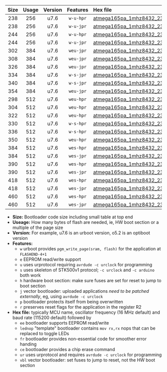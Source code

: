 |Size|Usage|Version|Features|Hex file|
|:-:|:-:|:-:|:-:|:--|
|238|256|u7.6|`w-u-hpr`|[atmega165pa_1mhz8432_230400bps_ur.hex](https://raw.githubusercontent.com/stefanrueger/urboot/main//atmega165pa_1mhz8432_230400bps_ur.hex)|
|238|256|u7.6|`w-u-jpr`|[atmega165pa_1mhz8432_230400bps_ur_vbl.hex](https://raw.githubusercontent.com/stefanrueger/urboot/main//atmega165pa_1mhz8432_230400bps_ur_vbl.hex)|
|244|256|u7.6|`w-u-hpr`|[atmega165pa_1mhz8432_230400bps_lednop_ur.hex](https://raw.githubusercontent.com/stefanrueger/urboot/main//atmega165pa_1mhz8432_230400bps_lednop_ur.hex)|
|244|256|u7.6|`w-u-jpr`|[atmega165pa_1mhz8432_230400bps_lednop_ur_vbl.hex](https://raw.githubusercontent.com/stefanrueger/urboot/main//atmega165pa_1mhz8432_230400bps_lednop_ur_vbl.hex)|
|302|384|u7.6|`weu-jpr`|[atmega165pa_1mhz8432_230400bps_ee_ur_vbl.hex](https://raw.githubusercontent.com/stefanrueger/urboot/main//atmega165pa_1mhz8432_230400bps_ee_ur_vbl.hex)|
|308|384|u7.6|`weu-jpr`|[atmega165pa_1mhz8432_230400bps_ee_lednop_ur_vbl.hex](https://raw.githubusercontent.com/stefanrueger/urboot/main//atmega165pa_1mhz8432_230400bps_ee_lednop_ur_vbl.hex)|
|326|384|u7.6|`weu-jpr`|[atmega165pa_1mhz8432_230400bps_ee_lednop_fr_ur_vbl.hex](https://raw.githubusercontent.com/stefanrueger/urboot/main//atmega165pa_1mhz8432_230400bps_ee_lednop_fr_ur_vbl.hex)|
|334|384|u7.6|`w-s-jpr`|[atmega165pa_1mhz8432_230400bps_vbl.hex](https://raw.githubusercontent.com/stefanrueger/urboot/main//atmega165pa_1mhz8432_230400bps_vbl.hex)|
|340|384|u7.6|`w-s-jpr`|[atmega165pa_1mhz8432_230400bps_lednop_vbl.hex](https://raw.githubusercontent.com/stefanrueger/urboot/main//atmega165pa_1mhz8432_230400bps_lednop_vbl.hex)|
|354|384|u7.6|`weu-jpr`|[atmega165pa_1mhz8432_230400bps_ee_lednop_fr_ce_ur_vbl.hex](https://raw.githubusercontent.com/stefanrueger/urboot/main//atmega165pa_1mhz8432_230400bps_ee_lednop_fr_ce_ur_vbl.hex)|
|298|512|u7.6|`weu-hpr`|[atmega165pa_1mhz8432_230400bps_ee_ur.hex](https://raw.githubusercontent.com/stefanrueger/urboot/main//atmega165pa_1mhz8432_230400bps_ee_ur.hex)|
|304|512|u7.6|`weu-hpr`|[atmega165pa_1mhz8432_230400bps_ee_lednop_ur.hex](https://raw.githubusercontent.com/stefanrueger/urboot/main//atmega165pa_1mhz8432_230400bps_ee_lednop_ur.hex)|
|322|512|u7.6|`weu-hpr`|[atmega165pa_1mhz8432_230400bps_ee_lednop_fr_ur.hex](https://raw.githubusercontent.com/stefanrueger/urboot/main//atmega165pa_1mhz8432_230400bps_ee_lednop_fr_ur.hex)|
|330|512|u7.6|`w-s-hpr`|[atmega165pa_1mhz8432_230400bps.hex](https://raw.githubusercontent.com/stefanrueger/urboot/main//atmega165pa_1mhz8432_230400bps.hex)|
|336|512|u7.6|`w-s-hpr`|[atmega165pa_1mhz8432_230400bps_lednop.hex](https://raw.githubusercontent.com/stefanrueger/urboot/main//atmega165pa_1mhz8432_230400bps_lednop.hex)|
|350|512|u7.6|`weu-hpr`|[atmega165pa_1mhz8432_230400bps_ee_lednop_fr_ce_ur.hex](https://raw.githubusercontent.com/stefanrueger/urboot/main//atmega165pa_1mhz8432_230400bps_ee_lednop_fr_ce_ur.hex)|
|384|512|u7.6|`wes-hpr`|[atmega165pa_1mhz8432_230400bps_ee.hex](https://raw.githubusercontent.com/stefanrueger/urboot/main//atmega165pa_1mhz8432_230400bps_ee.hex)|
|384|512|u7.6|`wes-jpr`|[atmega165pa_1mhz8432_230400bps_ee_vbl.hex](https://raw.githubusercontent.com/stefanrueger/urboot/main//atmega165pa_1mhz8432_230400bps_ee_vbl.hex)|
|390|512|u7.6|`wes-hpr`|[atmega165pa_1mhz8432_230400bps_ee_lednop.hex](https://raw.githubusercontent.com/stefanrueger/urboot/main//atmega165pa_1mhz8432_230400bps_ee_lednop.hex)|
|390|512|u7.6|`wes-jpr`|[atmega165pa_1mhz8432_230400bps_ee_lednop_vbl.hex](https://raw.githubusercontent.com/stefanrueger/urboot/main//atmega165pa_1mhz8432_230400bps_ee_lednop_vbl.hex)|
|418|512|u7.6|`wes-hpr`|[atmega165pa_1mhz8432_230400bps_ee_lednop_fr.hex](https://raw.githubusercontent.com/stefanrueger/urboot/main//atmega165pa_1mhz8432_230400bps_ee_lednop_fr.hex)|
|418|512|u7.6|`wes-jpr`|[atmega165pa_1mhz8432_230400bps_ee_lednop_fr_vbl.hex](https://raw.githubusercontent.com/stefanrueger/urboot/main//atmega165pa_1mhz8432_230400bps_ee_lednop_fr_vbl.hex)|
|460|512|u7.6|`wes-hpr`|[atmega165pa_1mhz8432_230400bps_ee_lednop_fr_ce.hex](https://raw.githubusercontent.com/stefanrueger/urboot/main//atmega165pa_1mhz8432_230400bps_ee_lednop_fr_ce.hex)|
|460|512|u7.6|`wes-jpr`|[atmega165pa_1mhz8432_230400bps_ee_lednop_fr_ce_vbl.hex](https://raw.githubusercontent.com/stefanrueger/urboot/main//atmega165pa_1mhz8432_230400bps_ee_lednop_fr_ce_vbl.hex)|

- **Size:** Bootloader code size including small table at top end
- **Useage:** How many bytes of flash are needed, ie, HW boot section or a multiple of the page size
- **Version:** For example, u7.6 is an urboot version, o5.2 is an optiboot version
- **Features:**
  + `w` urboot provides `pgm_write_page(sram, flash)` for the application at `FLASHEND-4+1`
  + `e` EEPROM read/write support
  + `u` uses urprotocol requiring `avrdude -c urclock` for programming
  + `s` uses skeleton of STK500v1 protocol; `-c urclock` and `-c arduino` both work
  + `h` hardware boot section: make sure fuses are set for reset to jump to boot section
  + `j` vector bootloader: uploaded applications *need to be patched externally*, eg, using `avrdude -c urclock`
  + `p` bootloader protects itself from being overwritten
  + `r` preserves reset flags for the application in the register R2
- **Hex file:** typically MCU name, oscillator frequency (16 MHz default) and baud rate (115200 default) followed by
  + `ee` bootloader supports EEPROM read/write
  + `lednop` "template" bootloader contains `mov rx,rx` nops that can be replaced to toggle LEDs
  + `fr` bootloader provides non-essential code for smoother error handing
  + `ce` bootloader provides a chip erase command
  + `ur` uses urprotocol and requires `avrdude -c urclock` for programming
  + `vbl` vector bootloader: set fuses to jump to reset, not the HW boot section
